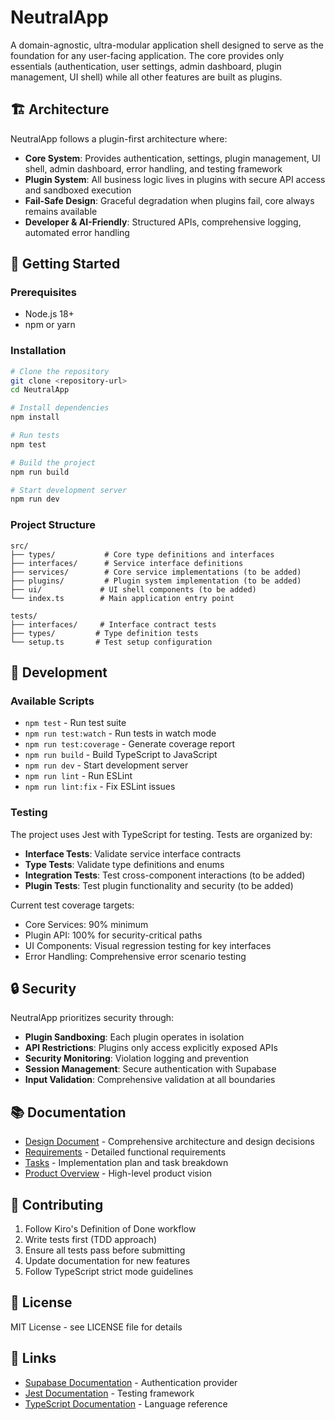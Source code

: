 # NeutralApp

A domain-agnostic, ultra-modular application shell designed to serve as the foundation for any user-facing application. The core provides only essentials (authentication, user settings, admin dashboard, plugin management, UI shell) while all other features are built as plugins.

## 🏗️ Architecture

NeutralApp follows a plugin-first architecture where:
- **Core System**: Provides authentication, settings, plugin management, UI shell, admin dashboard, error handling, and testing framework
- **Plugin System**: All business logic lives in plugins with secure API access and sandboxed execution
- **Fail-Safe Design**: Graceful degradation when plugins fail, core always remains available
- **Developer & AI-Friendly**: Structured APIs, comprehensive logging, automated error handling

## 🚀 Getting Started

### Prerequisites
- Node.js 18+ 
- npm or yarn

### Installation

```bash
# Clone the repository
git clone <repository-url>
cd NeutralApp

# Install dependencies
npm install

# Run tests
npm test

# Build the project
npm run build

# Start development server
npm run dev
```

### Project Structure

```
src/
├── types/           # Core type definitions and interfaces
├── interfaces/      # Service interface definitions
├── services/        # Core service implementations (to be added)
├── plugins/         # Plugin system implementation (to be added)
├── ui/             # UI shell components (to be added)
└── index.ts        # Main application entry point

tests/
├── interfaces/     # Interface contract tests
├── types/         # Type definition tests
└── setup.ts       # Test setup configuration
```

## 🔧 Development

### Available Scripts

- `npm test` - Run test suite
- `npm run test:watch` - Run tests in watch mode
- `npm run test:coverage` - Generate coverage report
- `npm run build` - Build TypeScript to JavaScript
- `npm run dev` - Start development server
- `npm run lint` - Run ESLint
- `npm run lint:fix` - Fix ESLint issues

### Testing

The project uses Jest with TypeScript for testing. Tests are organized by:
- **Interface Tests**: Validate service interface contracts
- **Type Tests**: Validate type definitions and enums
- **Integration Tests**: Test cross-component interactions (to be added)
- **Plugin Tests**: Test plugin functionality and security (to be added)

Current test coverage targets:
- Core Services: 90% minimum
- Plugin API: 100% for security-critical paths
- UI Components: Visual regression testing for key interfaces
- Error Handling: Comprehensive error scenario testing

## 🔒 Security

NeutralApp prioritizes security through:
- **Plugin Sandboxing**: Each plugin operates in isolation
- **API Restrictions**: Plugins only access explicitly exposed APIs
- **Security Monitoring**: Violation logging and prevention
- **Session Management**: Secure authentication with Supabase
- **Input Validation**: Comprehensive validation at all boundaries

## 📚 Documentation

- [Design Document](.kiro/specs/neutral-app/design.md) - Comprehensive architecture and design decisions
- [Requirements](.kiro/specs/neutral-app/requirements.md) - Detailed functional requirements
- [Tasks](.kiro/specs/neutral-app/tasks.md) - Implementation plan and task breakdown
- [Product Overview](.kiro/steering/product.md) - High-level product vision

## 🤝 Contributing

1. Follow Kiro's Definition of Done workflow
2. Write tests first (TDD approach)
3. Ensure all tests pass before submitting
4. Update documentation for new features
5. Follow TypeScript strict mode guidelines

## 📄 License

MIT License - see LICENSE file for details

## 🔗 Links

- [Supabase Documentation](https://supabase.com/docs) - Authentication provider
- [Jest Documentation](https://jestjs.io/docs/getting-started) - Testing framework
- [TypeScript Documentation](https://www.typescriptlang.org/docs/) - Language reference 